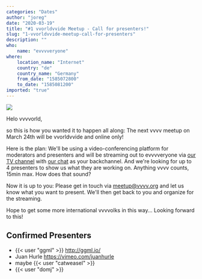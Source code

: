 ```yaml
---
categories: "Dates"
author: "joreg"
date: "2020-03-19"
title: "#1 vvorldvvide Meetup - Call for presenters!"
slug: "1-vvorldvvide-meetup-call-for-presenters"
description: ""
who: 
    name: "evvvveryone"
where: 
    location_name: "Internet"
    country: "de"
    country_name: "Germany"
    from_date: "1585072800"
    to_date: "1585081200"
imported: "true"
---
```



![](worldcities-Dir_r.png)

Helo vvvvorld,

so this is how you wanted it to happen all along: The next vvvv meetup on March 24th will be vvorldvvide and online only!

Here is the plan: We'll be using a video-conferencing platform for moderators and presenters and will be streaming out to evvvveryone via [our TV channel](https://www.youtube.com/channel/UCu-xqv-TLwv6L0An7MJJA5A) with [our chat](https://riot.im/app/#/room/#vvvv:matrix.org) as your backchannel. And we're looking for up to 4 presenters to show us what they are working on. Anything vvvv counts, 15min max. How does that sound?

Now it is up to you: Please get in touch via meetup@vvvv.org and let us know what you want to present. We'll then get back to you and organize for the streaming. 

Hope to get some more international vvvvolks in this way... 
Looking forward to this!

## Confirmed Presenters
* {{< user "ggml" >}} http://ggml.io/
* Juan Hurle https://vimeo.com/juanhurle
* maybe {{< user "catweasel" >}} 
* {{< user "domj" >}}
